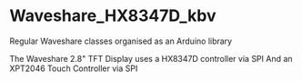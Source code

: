 # Waveshare_HX8347D_kbv
Regular Waveshare classes organised as an Arduino library

The Waveshare 2.8" TFT Display uses a HX8347D controller via SPI
And an XPT2046 Touch Controller via SPI

